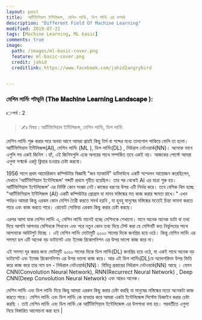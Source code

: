 ```yaml
---
layout: post
title:  আর্টিফিসিয়াল ইন্টিলিজন্স, মেশিন লার্নিং, ডিপ লার্নিং এর সম্পর্ক
description: "Different Field Of Machine Learning"
modified: 2019-07-21
tags: [Machine Learning, ML basic]
comments: true
image:
  path: /images/ml-basic-cover.png
  feature: ml-basic-cover.png
  credit: jahid
  creditlink: https://www.facebook.com/jahid2angrybird


---
```


### মেশিন লার্নিং পটভূমি (𝐓𝐡𝐞 𝐌𝐚𝐜𝐡𝐢𝐧𝐞 𝐋𝐞𝐚𝐫𝐧𝐢𝐧𝐠 𝐋𝐚𝐧𝐝𝐬𝐜𝐚𝐩𝐞 ):
👉পর্ব : 2
> ✍ বিষয় : আর্টিফিসিয়াল ইন্টিলিজন্স, মেশিন লার্নিং, ডিপ লার্নিং

মেশিন লার্নিং শুরু করার পরে অথবা আগে আমরা প্রায়ই কিছু টার্ম বা শব্দের মধ্যে তালগোল পাকিয়ে ফেলি তা হলো। আর্টিফিসিয়াল ইন্টিলিজন্স(AI), মেশিন লার্নিং (ML ), ডিপ লার্নিং(DL) , নিউরাল নেটওয়ার্ক(NN)। অনেকে ভাবে এগুলি সব একই জিনিস ।হ্যাঁ, এই জিনিসগুলি একে অপরের সাথে সম্পর্কিত তবে একই নয়। আজকের পোস্টে আমরা এগুলা সপ্মর্কে একটু ক্লিয়ার হওয়ার চেষ্টা করবো।

1956 সালে প্রথম আমেরিকান কম্পিউটার বিজ্ঞানী "জন ম্যাকার্থি" ডার্টমাউথে একটি সম্মেলন আয়োজন করেছিলেন, যেখানে 'আর্টিফিশিয়াল ইন্টেলিজেন্স' শব্দটি প্রথমে গৃহীত হয়েছিল। তার পর থেকেই AI এর যাত্রা শুরু হয়। আর্টিফিশিয়াল ইন্টেলিজেন্স' এর নির্দিষ্ট কোন সংজ্ঞা নেই।কাজের ধরণের উপর এটি নির্ভর করে। তবে বেসিক থিম হচ্ছে "আর্টিফিসিয়াল ইন্টিলিজন্স (AI) একটি কম্পিউটার প্রোগ্রাম যা মানব মস্তিষ্কের মত কাজ করার ক্ষমতা রাখে।" এখন পর্যন্তও আমরা কিন্তু এরকম কোন মেশিন তৈরী করতে সমর্থ হয়নি , যা হুবহু মানুষের মস্তিষ্কের মতোই চিন্তা ভাবনা করতে পারে এবং কাজ করতে পারে। রোবোট সোফিয়া এরকম কিছু করার চেষ্টা করছে।

এরপর আসা যাক মেশিন লার্নিং এ,
মেশিন লার্নিং মানেই হচ্ছে মেশিনকে শেখানো। মানে অনেক অনেক ডাটা বা তথ্য দিয়ে আপনি আপনার মেশিনকে শিখবেন এবং পরে নতুন কোন তথ্য দিয়ে টেস্ট করা যে মেশিনটি কত নির্ভুলতার সাথে আপনাকে আউটপুট দিচ্ছে । এই মেশিন লার্নিং মোটামুটি ২০০০ সালের দিকে জনপ্রিয় হয়ে ওঠে। কিন্তু মেশিন লার্নিং এর সমস্যা হল এটি অনেক বড় ডাটাসেট এবং ইমেজ রিকোগনিশন এর উপর ভালো কাজ করে না।

এই সমস্যা দূর করার জন্য মোটামুটি ২০১০ সালের দিকে ডিপ লার্নিং(DL) জনপ্রিয় হয়ে ওঠে, যা একই সাথে অনেক বড় ডাটাসেট এবং ইমেজ রিকোগনিশন এর উপর ভালো কাজ করে। আর এই ডিপ লার্নিং(DL)যে অ্যালগরিদম উপর ভিত্তি করে কাজ করে তার নাম হল - নিউরাল নেটওয়ার্ক(NN)। বিভিন্ন প্রকারের নিউরাল নেটওয়ার্ক(NN) আছে । যেমন CNN(Convolution Neural Network), RNN(Recurrect Neural Network) , Deep CNN(Deep Convolution Neural Network) এবং আরও অনেক।

মেশিন লার্নিং এবং ডিপ লার্নিং দিয়ে কিন্তু আমরা এরকম কিছু করার চেষ্টা করছি যা মানুষের মস্তিষ্কের মতো অনেকটা কাজ করতে পারে। মেশিন লার্নিং এবং ডিপ লার্নিং কে ব্যবহার করে আমরা একটা ইন্টেলিজেন্স সিস্টেম ডিজাইন করার চেষ্টা করছি । তাই মেশিন লার্নিং এবং ডিপ লার্নিং কে আর্টিফিশিয়াল ইন্টেলিজেন্স এর উপশাখা বলা হয়। পরবর্তীতে এগুলা নিয়ে বিস্তারিত আলোচনা করা হবে |
